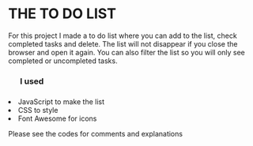 <h1>THE TO DO LIST</h1>

<p>For this project I made a to do list where you can add to the list, check completed tasks and delete.
The list will not disappear if you close the browser and open it again.
You can also filter the list so you will only see completed or uncompleted tasks.</p>

<ul><h3>I used<h3></ul>
<li>JavaScript to make the list</li>
<li>CSS to style</li>
<li>Font Awesome for icons</li>

<p>Please see the codes for comments and explanations</p>